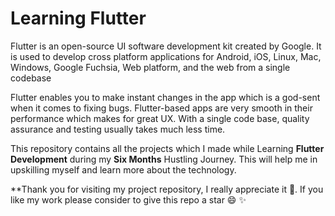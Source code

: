 # Learning Flutter

Flutter is an open-source UI software development kit created by Google. It is used to develop cross platform applications for Android, iOS, Linux, Mac, Windows, Google Fuchsia, Web platform, and the web from a single codebase

Flutter enables you to make instant changes in the app which is a god-sent when it comes to fixing bugs. Flutter-based apps are very smooth in their performance which makes for great UX. With a single code base, quality assurance and testing usually takes much less time.

This repository contains all the projects which I made while Learning **Flutter Development** during my **Six Months** Hustling Journey. This will help me in upskilling myself and learn more about the technology.

**Thank you for visiting my project repository, I really appreciate it 💖. If you like my work please consider to give this repo a star 😄 ✨
